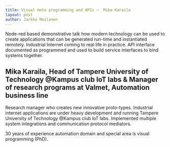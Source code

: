 ```yaml
---
title: Visual meta programming and APIs –  Mika Karaila
layout: post
author: Jarkko Moilanen
---
```


Node-red based demonstrative talk how modern technology can be used to create applications that can be generated run-time and instantiated remotely. Industrial Internet coming to real life in practice. API interface documented as programmed and used to build service interfaces to bind systems together.

## Mika Karaila, Head of Tampere University of Technology @Kampus club IoT labs & Manager of research programs at Valmet, Automation business line

Research manager who creates new innovative proto-types. Industrial internet applications are under heavy development and running Tampere University of Technology @Kampus club IoT labs. Implemented multiple system integrations and communication protocol mediators.

30 years of experience automation domain and special area is visual programming (PhD).
